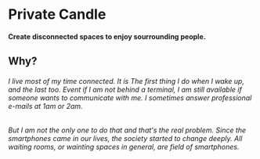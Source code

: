 # Private Candle 

#### Create disconnected spaces to enjoy sourrounding people. 


## Why? 
###### I live most of my time connected. It is The first thing I do when I wake up, and the last too. Event if I am not behind a terminal, I am still available if someone wants to communicate with me. I sometimes answer professional e-mails at 1am or 2am. 
###### But I am not the only one to do that and that's the real problem. Since the smartphones came in our lives, the society started to change deeply. All waiting rooms, or wainting spaces in general,  are field of smartphones. 

